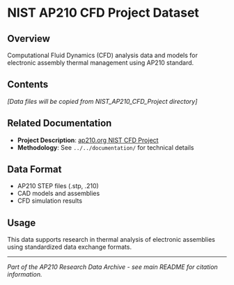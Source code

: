 # NIST AP210 CFD Project Dataset

## Overview
Computational Fluid Dynamics (CFD) analysis data and models for electronic assembly thermal management using AP210 standard.

## Contents
*[Data files will be copied from NIST_AP210_CFD_Project directory]*

## Related Documentation
- **Project Description**: [ap210.org NIST CFD Project](https://ap210.org/research/)
- **Methodology**: See `../../documentation/` for technical details

## Data Format
- AP210 STEP files (.stp, .210)
- CAD models and assemblies
- CFD simulation results

## Usage
This data supports research in thermal analysis of electronic assemblies using standardized data exchange formats.

---
*Part of the AP210 Research Data Archive - see main README for citation information.*